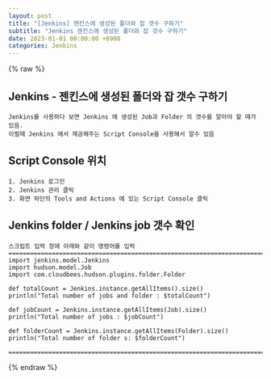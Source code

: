 ```yaml
---
layout: post
title: "[Jenkins] 젠킨스에 생성된 폴더와 잡 갯수 구하기"
subtitle: "Jenkins 젠킨스에 생성된 폴더와 잡 갯수 구하기"
date: 2023-01-01 00:00:00 +0900
categories: Jenkins
---
```

{% raw %}
## Jenkins - 젠킨스에 생성된 폴더와 잡 갯수 구하기  
	Jenkins를 사용하다 보면 Jenkins 에 생성된 Job과 Folder 의 갯수를 알아야 할 때가 있음.  
	이럴때 Jenkins 에서 제공해주는 Script Console을 사용해서 알수 있음  
  
## Script Console 위치  
	1. Jenkins 로그인  
	2. Jenkins 관리 클릭  
	3. 화면 하단의 Tools and Actions 에 있는 Script Console 클릭  
  
## Jenkins folder / Jenkins job 갯수 확인  
	스크립트 입력 창에 아래와 같이 명령어를 입력  
	==========================================================================  
	import jenkins.model.Jenkins  
	import hudson.model.Job  
	import com.cloudbees.hudson.plugins.folder.Folder  
  
	def totalCount = Jenkins.instance.getAllItems().size()  
	println("Total number of jobs and folder : $totalCount")  
  
	def jobCount = Jenkins.instance.getAllItems(Job).size()  
	println("Total number of jobs : $jobCount")  
  
	def folderCount = Jenkins.instance.getAllItems(Folder).size()  
	println("Total number of folder s: $folderCount")  
  
	==========================================================================  
  

{% endraw %}
